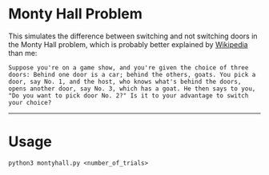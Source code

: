 # Monty Hall Problem
This simulates the difference between switching and not switching doors in the Monty Hall problem, which is probably better explained by [Wikipedia](https://en.wikipedia.org/wiki/Monty_Hall_problem) than me:
```
Suppose you're on a game show, and you're given the choice of three doors: Behind one door is a car; behind the others, goats. You pick a door, say No. 1, and the host, who knows what's behind the doors, opens another door, say No. 3, which has a goat. He then says to you, "Do you want to pick door No. 2?" Is it to your advantage to switch your choice?
```
- - -
# Usage
```console
python3 montyhall.py <number_of_trials>
```


